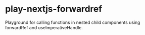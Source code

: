# play-nextjs-forwardref

Playground for calling functions in nested child components using forwardRef and useImperativeHandle.
